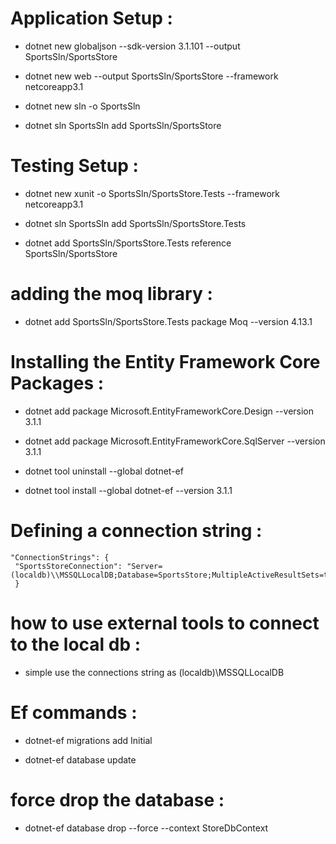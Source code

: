 # Application Setup : 

* dotnet new globaljson --sdk-version 3.1.101 --output SportsSln/SportsStore

* dotnet new web --output SportsSln/SportsStore --framework netcoreapp3.1
 
* dotnet new sln -o SportsSln
 
* dotnet sln SportsSln add SportsSln/SportsStore

# Testing Setup : 

* dotnet new xunit -o SportsSln/SportsStore.Tests --framework netcoreapp3.1

* dotnet sln SportsSln add SportsSln/SportsStore.Tests
 
* dotnet add SportsSln/SportsStore.Tests reference SportsSln/SportsStore

# adding the moq library : 

* dotnet add SportsSln/SportsStore.Tests package Moq --version 4.13.1

# Installing the Entity Framework Core Packages : 

* dotnet add package Microsoft.EntityFrameworkCore.Design --version 3.1.1

* dotnet add package Microsoft.EntityFrameworkCore.SqlServer --version 3.1.1

* dotnet tool uninstall --global dotnet-ef

* dotnet tool install --global dotnet-ef --version 3.1.1

# Defining a connection string : 

```
"ConnectionStrings": {
 "SportsStoreConnection": "Server=(localdb)\\MSSQLLocalDB;Database=SportsStore;MultipleActiveResultSets=true"
 }
```

# how to use external tools to connect to the local db : 

* simple use the connections string as (localdb)\MSSQLLocalDB

# Ef commands : 

* dotnet-ef migrations add Initial

* dotnet-ef database update 

# force drop the database : 

* dotnet-ef database drop --force --context StoreDbContext
